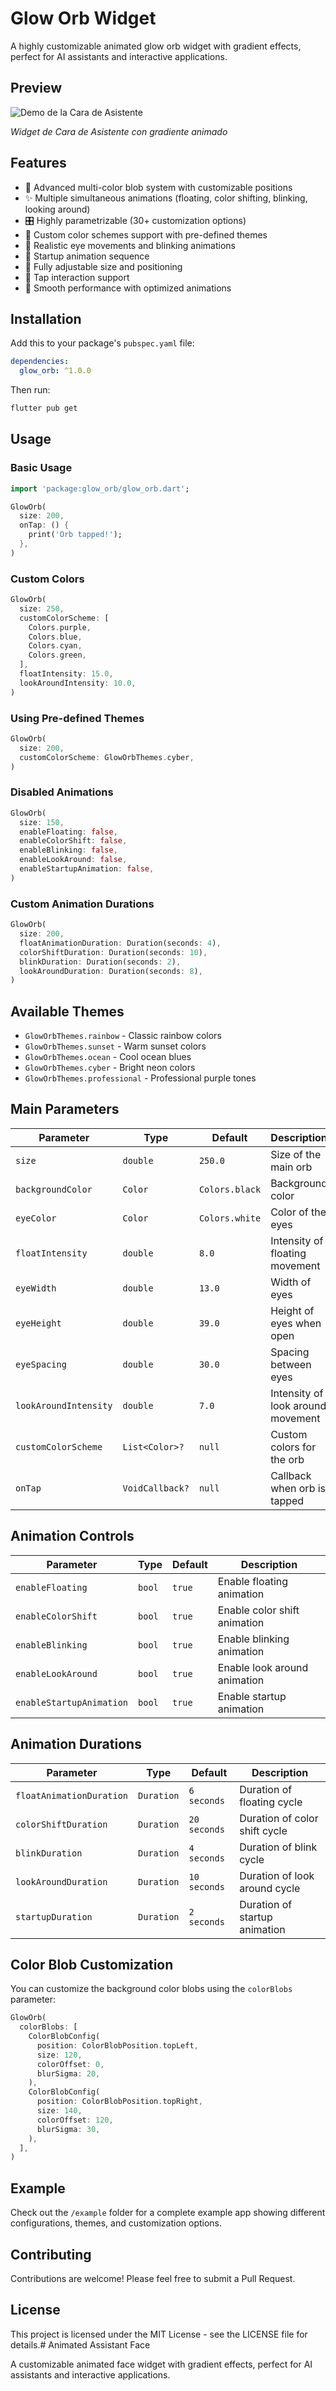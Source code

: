 # Glow Orb Widget

A highly customizable animated glow orb widget with gradient effects, perfect for AI assistants and interactive applications.

## Preview

![Demo de la Cara de Asistente](https://github.com/jaimecalderon19/glow_orb/blob/main/screenshots/example.png)

*Widget de Cara de Asistente con gradiente animado*

## Features

- 🌈 Advanced multi-color blob system with customizable positions
- ✨ Multiple simultaneous animations (floating, color shifting, blinking, looking around)
- 🎛️ Highly parametrizable (30+ customization options)
- 🎨 Custom color schemes support with pre-defined themes
- 👀 Realistic eye movements and blinking animations
- 🔄 Startup animation sequence
- 📏 Fully adjustable size and positioning
- 🎯 Tap interaction support
- 🚀 Smooth performance with optimized animations

## Installation

Add this to your package's `pubspec.yaml` file:

```yaml
dependencies:
  glow_orb: ^1.0.0
```

Then run:

```bash
flutter pub get
```

## Usage

### Basic Usage

```dart
import 'package:glow_orb/glow_orb.dart';

GlowOrb(
  size: 200,
  onTap: () {
    print('Orb tapped!');
  },
)
```

### Custom Colors

```dart
GlowOrb(
  size: 250,
  customColorScheme: [
    Colors.purple,
    Colors.blue,
    Colors.cyan,
    Colors.green,
  ],
  floatIntensity: 15.0,
  lookAroundIntensity: 10.0,
)
```

### Using Pre-defined Themes

```dart
GlowOrb(
  size: 200,
  customColorScheme: GlowOrbThemes.cyber,
)
```

### Disabled Animations

```dart
GlowOrb(
  size: 150,
  enableFloating: false,
  enableColorShift: false,
  enableBlinking: false,
  enableLookAround: false,
  enableStartupAnimation: false,
)
```

### Custom Animation Durations

```dart
GlowOrb(
  size: 200,
  floatAnimationDuration: Duration(seconds: 4),
  colorShiftDuration: Duration(seconds: 10),
  blinkDuration: Duration(seconds: 2),
  lookAroundDuration: Duration(seconds: 8),
)
```

## Available Themes

- `GlowOrbThemes.rainbow` - Classic rainbow colors
- `GlowOrbThemes.sunset` - Warm sunset colors  
- `GlowOrbThemes.ocean` - Cool ocean blues
- `GlowOrbThemes.cyber` - Bright neon colors
- `GlowOrbThemes.professional` - Professional purple tones

## Main Parameters

| Parameter | Type | Default | Description |
|-----------|------|---------|-------------|
| `size` | `double` | `250.0` | Size of the main orb |
| `backgroundColor` | `Color` | `Colors.black` | Background color |
| `eyeColor` | `Color` | `Colors.white` | Color of the eyes |
| `floatIntensity` | `double` | `8.0` | Intensity of floating movement |
| `eyeWidth` | `double` | `13.0` | Width of eyes |
| `eyeHeight` | `double` | `39.0` | Height of eyes when open |
| `eyeSpacing` | `double` | `30.0` | Spacing between eyes |
| `lookAroundIntensity` | `double` | `7.0` | Intensity of look around movement |
| `customColorScheme` | `List<Color>?` | `null` | Custom colors for the orb |
| `onTap` | `VoidCallback?` | `null` | Callback when orb is tapped |

## Animation Controls

| Parameter | Type | Default | Description |
|-----------|------|---------|-------------|
| `enableFloating` | `bool` | `true` | Enable floating animation |
| `enableColorShift` | `bool` | `true` | Enable color shift animation |
| `enableBlinking` | `bool` | `true` | Enable blinking animation |
| `enableLookAround` | `bool` | `true` | Enable look around animation |
| `enableStartupAnimation` | `bool` | `true` | Enable startup animation |

## Animation Durations

| Parameter | Type | Default | Description |
|-----------|------|---------|-------------|
| `floatAnimationDuration` | `Duration` | `6 seconds` | Duration of floating cycle |
| `colorShiftDuration` | `Duration` | `20 seconds` | Duration of color shift cycle |
| `blinkDuration` | `Duration` | `4 seconds` | Duration of blink cycle |
| `lookAroundDuration` | `Duration` | `10 seconds` | Duration of look around cycle |
| `startupDuration` | `Duration` | `2 seconds` | Duration of startup animation |

## Color Blob Customization

You can customize the background color blobs using the `colorBlobs` parameter:

```dart
GlowOrb(
  colorBlobs: [
    ColorBlobConfig(
      position: ColorBlobPosition.topLeft,
      size: 120,
      colorOffset: 0,
      blurSigma: 20,
    ),
    ColorBlobConfig(
      position: ColorBlobPosition.topRight,
      size: 140,
      colorOffset: 120,
      blurSigma: 30,
    ),
  ],
)
```

## Example

Check out the `/example` folder for a complete example app showing different configurations, themes, and customization options.

## Contributing

Contributions are welcome! Please feel free to submit a Pull Request.

## License

This project is licensed under the MIT License - see the LICENSE file for details.# Animated Assistant Face

A customizable animated face widget with gradient effects, perfect for AI assistants and interactive applications.